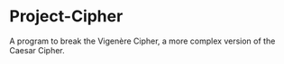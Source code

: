 # Project-Cipher
A program to break the Vigenère Cipher, a more complex version of the Caesar Cipher. 
